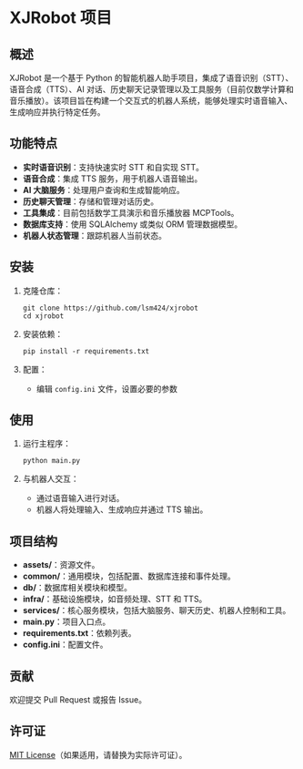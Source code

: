 # XJRobot 项目

## 概述

XJRobot 是一个基于 Python 的智能机器人助手项目，集成了语音识别（STT）、语音合成（TTS）、AI 对话、历史聊天记录管理以及工具服务（目前仅数学计算和音乐播放）。该项目旨在构建一个交互式的机器人系统，能够处理实时语音输入、生成响应并执行特定任务。

## 功能特点

- **实时语音识别**：支持快速实时 STT 和自实现 STT。
- **语音合成**：集成 TTS 服务，用于机器人语音输出。
- **AI 大脑服务**：处理用户查询和生成智能响应。
- **历史聊天管理**：存储和管理对话历史。
- **工具集成**：目前包括数学工具演示和音乐播放器 MCPTools。
- **数据库支持**：使用 SQLAlchemy 或类似 ORM 管理数据模型。
- **机器人状态管理**：跟踪机器人当前状态。

## 安装

1. 克隆仓库：
   ```
   git clone https://github.com/lsm424/xjrobot
   cd xjrobot
   ```

2. 安装依赖：
   ```
   pip install -r requirements.txt
   ```

3. 配置：
   - 编辑 `config.ini` 文件，设置必要的参数

## 使用

1. 运行主程序：
   ```
   python main.py
   ```

2. 与机器人交互：
   - 通过语音输入进行对话。
   - 机器人将处理输入、生成响应并通过 TTS 输出。

## 项目结构

- **assets/**：资源文件。
- **common/**：通用模块，包括配置、数据库连接和事件处理。
- **db/**：数据库相关模块和模型。
- **infra/**：基础设施模块，如音频处理、STT 和 TTS。
- **services/**：核心服务模块，包括大脑服务、聊天历史、机器人控制和工具。
- **main.py**：项目入口点。
- **requirements.txt**：依赖列表。
- **config.ini**：配置文件。

## 贡献

欢迎提交 Pull Request 或报告 Issue。

## 许可证

[MIT License](LICENSE)（如果适用，请替换为实际许可证）。